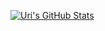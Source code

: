 [![Uri's GitHub Stats](https://github-readme-stats.vercel.app/api?username=salazaru&show_icons=true)](https://github.com/salazaru/github-readme-stats)
